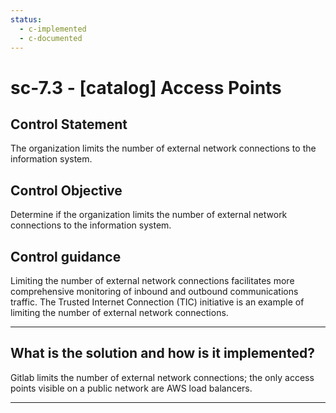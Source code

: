 ```yaml
---
status:
  - c-implemented
  - c-documented
---
```


# sc-7.3 - \[catalog\] Access Points

## Control Statement

The organization limits the number of external network connections to the information system.

## Control Objective

Determine if the organization limits the number of external network connections to the information system.

## Control guidance

Limiting the number of external network connections facilitates more comprehensive monitoring of inbound and outbound communications traffic. The Trusted Internet Connection (TIC) initiative is an example of limiting the number of external network connections.

______________________________________________________________________

## What is the solution and how is it implemented?

Gitlab limits the number of external network connections; the only access points visible on a public network are AWS load balancers.

______________________________________________________________________
